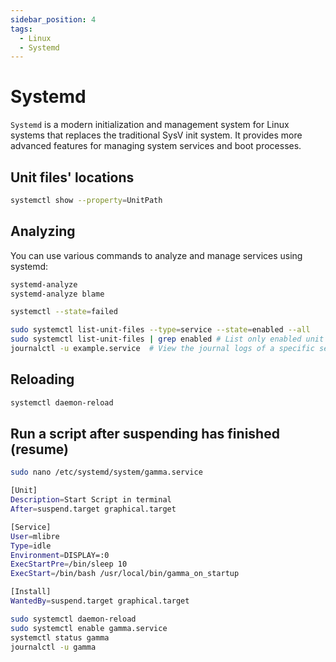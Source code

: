 ```yaml
---
sidebar_position: 4
tags:
  - Linux
  - Systemd
---
```


# Systemd

`Systemd` is a modern initialization and management system for Linux systems that replaces the traditional SysV init system. It provides more advanced features for managing system services and boot processes.

## Unit files' locations

```bash
systemctl show --property=UnitPath
```

## Analyzing

You can use various commands to analyze and manage services using systemd:

```bash
systemd-analyze
systemd-analyze blame

systemctl --state=failed

sudo systemctl list-unit-files --type=service --state=enabled --all
sudo systemctl list-unit-files | grep enabled # List only enabled unit files
journalctl -u example.service  # View the journal logs of a specific service
```

## Reloading

```bash
systemctl daemon-reload
```

## Run a script after suspending has finished (resume)

```bash
sudo nano /etc/systemd/system/gamma.service
```

```bash
[Unit]
Description=Start Script in terminal
After=suspend.target graphical.target

[Service]
User=mlibre
Type=idle
Environment=DISPLAY=:0
ExecStartPre=/bin/sleep 10
ExecStart=/bin/bash /usr/local/bin/gamma_on_startup

[Install]
WantedBy=suspend.target graphical.target
```

```bash
sudo systemctl daemon-reload
sudo systemctl enable gamma.service
systemctl status gamma
journalctl -u gamma
```
